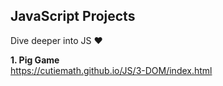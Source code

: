 ## JavaScript Projects
Dive deeper into JS ❤️
  
**1. Pig Game**  
https://cutiemath.github.io/JS/3-DOM/index.html  
